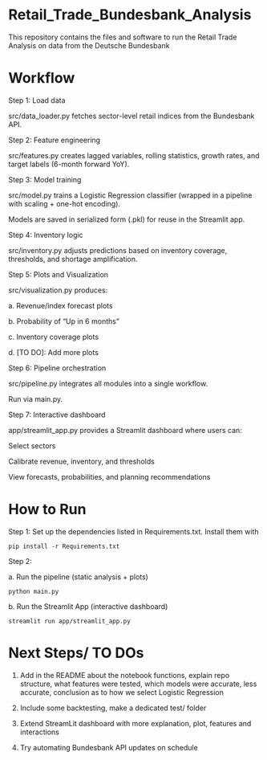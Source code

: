 # Retail_Trade_Bundesbank_Analysis

This repository contains the files and software to run the Retail Trade Analysis on data from the Deutsche Bundesbank 


# Workflow

Step 1: Load data

src/data_loader.py fetches sector-level retail indices from the Bundesbank API.

Step 2: Feature engineering

src/features.py creates lagged variables, rolling statistics, growth rates, and target labels (6-month forward YoY).

Step 3: Model training

src/model.py trains a Logistic Regression classifier (wrapped in a pipeline with scaling + one-hot encoding).

Models are saved in serialized form (.pkl) for reuse in the Streamlit app.

Step 4: Inventory logic

src/inventory.py adjusts predictions based on inventory coverage, thresholds, and shortage amplification.

Step 5: Plots and Visualization

src/visualization.py produces:

a. Revenue/index forecast plots

b. Probability of “Up in 6 months”

c. Inventory coverage plots

d. [TO DO]: Add more plots

Step 6: Pipeline orchestration

src/pipeline.py integrates all modules into a single workflow.

Run via main.py.

Step 7: Interactive dashboard

app/streamlit_app.py provides a Streamlit dashboard where users can:

Select sectors

Calibrate revenue, inventory, and thresholds

View forecasts, probabilities, and planning recommendations

# How to Run

Step 1: Set up the dependencies listed in Requirements.txt. Install them with 

```
pip install -r Requirements.txt
```
Step 2: 

a. Run the pipeline (static analysis + plots)

```
python main.py
```
b. Run the Streamlit App (interactive dashboard)

```
streamlit run app/streamlit_app.py
```

# Next Steps/ TO DOs

1. Add in the README about the notebook functions, explain repo structure, what features were tested, which models were accurate, less accurate, conclusion as to how we select Logistic Regression

2. Include some backtesting, make a dedicated test/ folder

3. Extend StreamLit dashboard with more explanation, plot, features and interactions

4. Try automating Bundesbank API updates on schedule 